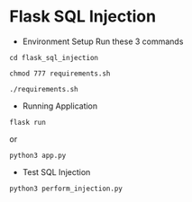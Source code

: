 # Flask SQL Injection
- Environment Setup
Run these 3 commands
```
cd flask_sql_injection
```
```
chmod 777 requirements.sh
```
```
./requirements.sh
```

- Running Application
```
flask run
```
or
```
python3 app.py
```

- Test SQL Injection
```
python3 perform_injection.py
```